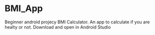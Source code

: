 # BMI_App
Beginner android projecy BMI Calculator. An app to calculate if you are healty or not. Download and open in Android Studio
